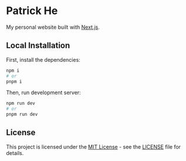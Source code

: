 # Patrick He

My personal website built with [Next.js](https://nextjs.org/).

## Local Installation

First, install the dependencies:

```bash
npm i
# or
pnpm i
```

Then, run development server:

```bash
npm run dev
# or
pnpm run dev
```

## License

This project is licensed under the [MIT License](https://opensource.org/licenses/MIT) - see the [LICENSE](LICENSE) file for details.